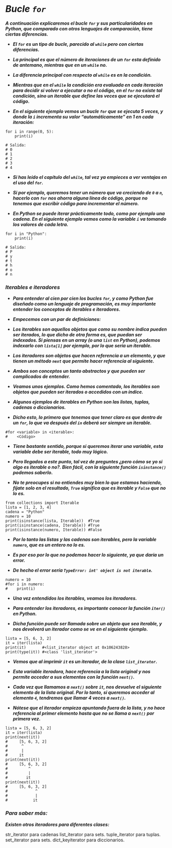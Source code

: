 # **_Bucle ```for```_**

**_A continuación explicaremos el bucle ```for``` y sus particularidades en Python, que comparado con otros lenguajes de comparación, tiene ciertas diferencias._**

- **_El ```for``` es un tipo de bucle, parecido al ```while``` pero con ciertas diferencias._**
  
- **_La principal es que el número de iteraciones de un ```for``` esta definido de antemano, mientras que en un ```while``` no._**
  
- **_La diferencia principal con respecto al ```while``` es en la condición._**
  
- **_Mientras que en el ```while``` la condición era evaluada en cada iteración para decidir si volver a ejecutar o no el código, en el ```for``` no existe tal condición, sino un iterable que define las veces que se ejecutará el código._**
  
- **_En el siguiente ejemplo vemos un bucle ```for``` que se ejecuta 5 veces, y donde la ```i``` incrementa su valor “automáticamente” en 1 en cada iteración:_**

```
for i in range(0, 5):
    print(i)

# Salida:
# 0
# 1
# 2
# 3
# 4
```

- **_Si has leído el capítulo del ```while```, tal vez ya empieces a ver ventajas en el uso del ```for```._**
  
- **_Si por ejemplo, queremos tener un número que va creciendo de ```0``` a ```n```, hacerlo con ```for``` nos ahorra alguna línea de código, porque no tenemos que escribir código para incrementar el número._**

- **_En Python se puede iterar prácticamente todo, como por ejemplo una cadena. En el siguiente ejemplo vemos como la variable ```i``` va tomando los valores de cada letra._**

```
for i in "Python":
    print(i)

# Salida:
# P
# y
# t
# h
# o
# n
```

### **_Iterables e iteradores_**

- **_Para entender al cien por cien los bucles ```for```, y como Python fue diseñado como un lenguaje de programación, es muy importante entender los conceptos de iterables e iteradores._**

- **_Empecemos con un par de definiciones:_**

- **_Los iterables son aquellos objetos que como su nombre indica pueden ser iterados, lo que dicho de otra forma es, que puedan ser indexados. Si piensas en un array (o una ```list``` en Python), podemos indexarlo con ```lista[1]``` por ejemplo, por lo que sería un iterable._**
  
- **_Los iteradores son objetos que hacen referencia a un elemento, y que tienen un método ```next``` que permite hacer referencia al siguiente._**

- **_Ambos son conceptos un tanto abstractos y que pueden ser complicados de entender._**
  
- **_Veamos unos ejemplos. Como hemos comentado, los iterables son objetos que pueden ser iterados o accedidos con un índice._**
  
- **_Algunos ejemplos de iterables en Python son las listas, tuplas, cadenas o diccionarios._**
  
- **_Dicho esto, lo primero que tenemos que tener claro es que dentro de un ```for```, lo que va después del ```in``` deberá ser siempre un iterable._**

```
#for <variable> in <iterable>:
#    <Código>
```

- **_Tiene bastante sentido, porque si queremos iterar una variable, esta variable debe ser iterable, todo muy lógico._**
  
- **_Pero llegados a este punto, tal vez de preguntes ¿pero cómo se yo si algo es iterable o no?. Bien fácil, con la siguiente función ```isinstance()``` podemos saberlo._**
  
- **_No te preocupes si no entiendes muy bien lo que estamos haciendo, fíjate solo en el resultado, ```True``` significa que es iterable y ```False``` que no lo es._**

``` 
from collections import Iterable
lista = [1, 2, 3, 4]
cadena = "Python"
numero = 10
print(isinstance(lista, Iterable))  #True
print(isinstance(cadena, Iterable)) #True
print(isinstance(numero, Iterable)) #False
```

- **_Por lo tanto las listas y las cadenas son iterables, pero la variable ```numero```, que es un entero no lo es._**
  
- **_Es por eso por lo que no podemos hacer lo siguiente, ya que daría un error._**
  
- **_De hecho el error sería ```TypeError: int' object is not iterable```._**

```
numero = 10
#for i in numero:
#    print(i)
```

- **_Una vez entendidos los iterables, veamos los iteradores._**
  
- **_Para entender los iteradores, es importante conocer la función ```iter()``` en Python._**
  
- **_Dicha función puede ser llamada sobre un objeto que sea iterable, y nos devolverá un iterador como se ve en el siguiente ejemplo._**

```
lista = [5, 6, 3, 2]
it = iter(lista)
print(it)       #<list_iterator object at 0x106243828>
print(type(it)) #<class 'list_iterator'>
```

- **_Vemos que al imprimir ```it``` es un iterador, de la clase ```list_iterator```._**
  
- **_Esta variable iteradora, hace referencia a la lista original y nos permite acceder a sus elementos con la función ```next()```._**
  
- **_Cada vez que llamamos a ```next()``` sobre ```it```, nos devuelve el siguiente elemento de la lista original. Por lo tanto, si queremos acceder al elemento ```4```, tendremos que llamar 4 veces a ```next()```._**
  
- **_Nótese que el iterador empieza apuntando fuera de la lista, y no hace referencia al primer elemento hasta que no se llama a ```next()``` por primera vez._**

```
lista = [5, 6, 3, 2]
it = iter(lista)
print(next(it))
#     [5, 6, 3, 2]
#      ^
#      |
#     it
print(next(it))
#     [5, 6, 3, 2]
#         ^
#         |
#        it
print(next(it))
#     [5, 6, 3, 2]
#            ^
#            |
#           it
```

### _Para saber más:_

**_Existen otros iteradores para diferentes clases:_**

str_iterator para cadenas
list_iterator para sets.
tuple_iterator para tuplas.
set_iterator para sets.
dict_keyiterator para diccionarios.
